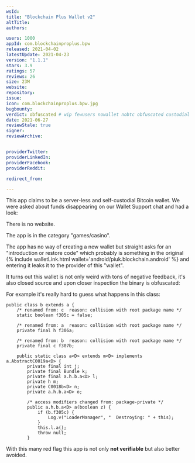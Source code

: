 ```yaml
---
wsId: 
title: "Blockchain Plus Wallet v2"
altTitle: 
authors:

users: 1000
appId: com.blockchainproplus.bpw
released: 2021-04-02
latestUpdate: 2021-04-23
version: "1.1.1"
stars: 3.9
ratings: 57
reviews: 26
size: 23M
website: 
repository: 
issue: 
icon: com.blockchainproplus.bpw.jpg
bugbounty: 
verdict: obfuscated # wip fewusers nowallet nobtc obfuscated custodial nosource nonverifiable reproducible bounty defunct
date: 2021-06-27
reviewStale: true
signer: 
reviewArchive:


providerTwitter: 
providerLinkedIn: 
providerFacebook: 
providerReddit: 

redirect_from:

---
```



This app claims to be a server-less and self-custodial Bitcoin wallet. We were
asked about funds disappearing on our Wallet Support chat and had a look:

There is no website.

The app is in the category "games/casino".

The app has no way of creating a new wallet but straight asks for an "introduction
or restore code" which probably is something in the original
{% include walletLink.html wallet='android/piuk.blockchain.android' %}
and entering it leaks it to the provider of this "wallet".

It turns out this wallet is not only weird with tons of negative feedback, it's
also closed source and upon closer inspection the binary is obfuscated:


For example it's really hard to guess what happens in this class:

```
public class b extends a {
    /* renamed from: c  reason: collision with root package name */
    static boolean f305c = false;

    /* renamed from: a  reason: collision with root package name */
    private final h f306a;

    /* renamed from: b  reason: collision with root package name */
    private final c f307b;

    public static class a<D> extends m<D> implements a.AbstractC0019a<D> {
        private final int j;
        private final Bundle k;
        private final a.h.b.a<D> l;
        private h m;
        private C0018b<D> n;
        private a.h.b.a<D> o;

        /* access modifiers changed from: package-private */
        public a.h.b.a<D> a(boolean z) {
            if (b.f305c) {
                Log.v("LoaderManager", "  Destroying: " + this);
            }
            this.l.a();
            throw null;
        }
```

With this many red flag this app is not only **not verifiable** but also better
avoided.
